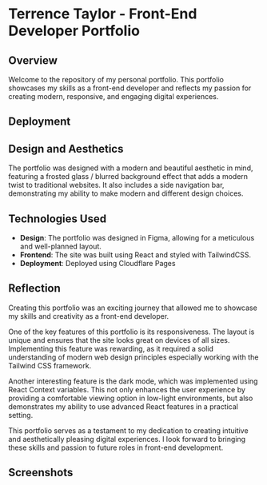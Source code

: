 # Terrence Taylor - Front-End Developer Portfolio

## Overview
Welcome to the repository of my personal portfolio. This portfolio showcases my skills as a front-end developer and reflects my passion for creating modern, responsive, and engaging digital experiences.

## Deployment


## Design and Aesthetics
The portfolio was designed with a modern and beautiful aesthetic in mind, featuring a frosted glass / blurred background effect that adds a modern twist to traditional websites. It also includes a side navigation bar, demonstrating my ability to make modern and different design choices.

## Technologies Used
- **Design**: The portfolio was designed in Figma, allowing for a meticulous and well-planned layout.
- **Frontend**: The site was built using React and styled with TailwindCSS.
- **Deployment**: Deployed using Cloudflare Pages

## Reflection
Creating this portfolio was an exciting journey that allowed me to showcase my skills and creativity as a front-end developer. 

One of the key features of this portfolio is its responsiveness. The layout is unique and ensures that the site looks great on devices of all sizes. Implementing this feature was rewarding, as it required a solid understanding of modern web design principles especially working with the Tailwind CSS framework.

Another interesting feature is the dark mode, which was implemented using React Context variables. This not only enhances the user experience by providing a comfortable viewing option in low-light environments, but also demonstrates my ability to use advanced React features in a practical setting.

This portfolio serves as a testament to my dedication to creating intuitive and aesthetically pleasing digital experiences. I look forward to bringing these skills and passion to future roles in front-end development.

## Screenshots
